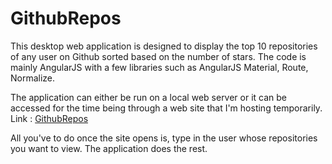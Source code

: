 # GithubRepos

This desktop web application is designed to display the top 10 repositories of any user on Github sorted based on the number of stars.
The code is mainly AngularJS with a few libraries such as AngularJS Material, Route, Normalize.

The application can either be run on a local web server or it can be accessed for the time being through a web site that I'm hosting temporarily.
Link : [GithubRepos](https://achyuthkp-githubrepo.cf) 


All you've to do once the site opens is, type in the user whose repositories you want to view.
The application does the rest. 
